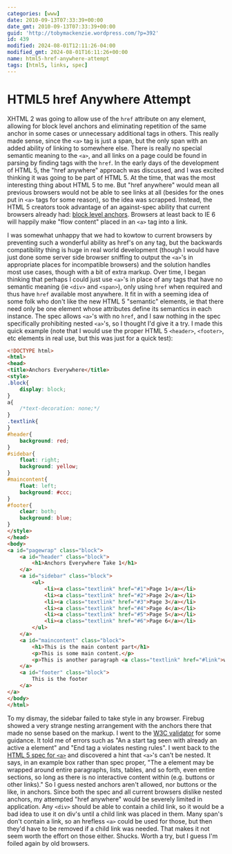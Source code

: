```yaml
---
categories: [www]
date: 2010-09-13T07:33:39+00:00
date_gmt: 2010-09-13T07:33:39+00:00
guid: 'http://tobymackenzie.wordpress.com/?p=392'
id: 439
modified: 2024-08-01T12:11:26-04:00
modified_gmt: 2024-08-01T16:11:26+00:00
name: html5-href-anywhere-attempt
tags: [html5, links, spec]
---
```


HTML5 href Anywhere Attempt
==============================

XHTML 2 was going to allow use of the `href` attribute on any element, allowing for block level anchors and eliminating repetition of the same anchor in some cases or unnecessary additional tags in others.  This really made sense, since the `<a>` tag is just a span, but the only span with an added ability of linking to somewhere else.  There is really no special semantic meaning to the `<a>`, and all links on a page could be found in parsing by finding tags with the `href`.	In the early days of the development of HTML 5, the "href anywhere" approach was discussed, and I was excited thinking it was going to be part of HTML 5.  At the time, that was the most interesting thing about HTML 5 to me.  But "href anywhere" would mean all previous browsers would not be able to see links at all (besides for the ones put in `<a>` tags for some reason), so the idea was scrapped.  Instead, the HTML 5 creators took advantage of an against-spec ability that current browsers already had:  [block level anchors](http://html5doctor.com/block-level-links-in-html-5/).  Browsers at least back to IE 6 will happily make "flow content" placed in an `<a>` tag into a link.

I was somewhat unhappy that we had to kowtow to current browsers by preventing such a wonderful ability as href's on any tag, but the backwards compatibility thing is huge in real world development (though I would have just done some server side browser sniffing to output the `<a>`'s in appropriate places for incompatible browsers) and the solution handles most use cases, though with a bit of extra markup.	Over time, I began thinking that perhaps I could just use `<a>`'s in place of any tags that have no semantic meaning (ie `<div>` and `<span>`), only using `href` when required and thus have `href` available most anywhere.<!--more-->  It fit in with a seeming idea of some folk who don't like the new HTML 5 "semantic" elements, ie that there need only be one element whose attributes define its semantics in each instance.  The spec allows `<a>`'s with no `href`, and I saw nothing in the spec specifically prohibiting nested `<a>`'s, so I thought I'd give it a try.  I made this quick example (note that I would use the proper HTML 5 `<header>`, `<footer>`, etc elements in real use, but this was just for a quick test):

``` html
<!DOCTYPE html>
<html>
<head>
<title>Anchors Everywhere</title>
<style>
.block{
	display: block;
}
a{
	/*text-decoration: none;*/
}
.textlink{
}
#header{
	background: red;
}
#sidebar{
	float: right;
	background: yellow;
}
#maincontent{
	float: left;
	background: #ccc;
}
#footer{
	clear: both;
	background: blue;
}
</style>
</head>
<body>
<a id="pagewrap" class="block">
	<a id="header" class="block">
		<h1>Anchors Everywhere Take 1</h1>
	</a>
	<a id="sidebar" class="block">
		<ul>
			<li><a class="textlink" href="#1">Page 1</a></li>
			<li><a class="textlink" href="#2">Page 2</a></li>
			<li><a class="textlink" href="#3">Page 3</a></li>
			<li><a class="textlink" href="#4">Page 4</a></li>
			<li><a class="textlink" href="#5">Page 5</a></li>
			<li><a class="textlink" href="#6">Page 6</a></li>
		</ul>
	</a>
	<a id="maincontent" class="block">
		<h1>This is the main content part</h1>
		<p>This is some main content.</p>
		<p>This is another paragraph <a class="textlink" href="#link">with a link</a>.</p>
	</a>
	<a id="footer" class="block">
		This is the footer
	</a>
</a>
</body>
</html>
```

To my dismay, the sidebar failed to take style in any browser.	Firebug showed a very strange nesting arrangement with the anchors there that made no sense based on the markup.  I went to the [W3C validator](http://validator.w3.org/) for some guidance.  It told me of errors such as "An a start tag seen with already an active a element" and "End tag a violates nesting rules".  I went back to the [HTML 5 spec for `<a>`](http://www.whatwg.org/specs/web-apps/current-work/multipage/text-level-semantics.html#the-a-element) and discovered a hint that `<a>`'s can't be nested.	It says, in an example box rather than spec proper, "The a element may be wrapped around entire paragraphs, lists, tables, and so forth, even entire sections, so long as there is no interactive content within (e.g. buttons or other links)."  So I guess nested anchors aren't allowed, nor buttons or the like, in anchors.  Since both the spec and all current browsers dislike nested anchors, my attempted "href anywhere" would be severely limited in application.  Any `<div>` should be able to contain a child link, so it would be a bad idea to use it on div's until a child link was placed in them.  Many span's don't contain a link, so an hrefless `<a>` could be used for those, but then they'd have to be removed if a child link was needed.  That makes it not seem worth the effort on those either.	Shucks.  Worth a try, but I guess I'm foiled again by old browsers.
